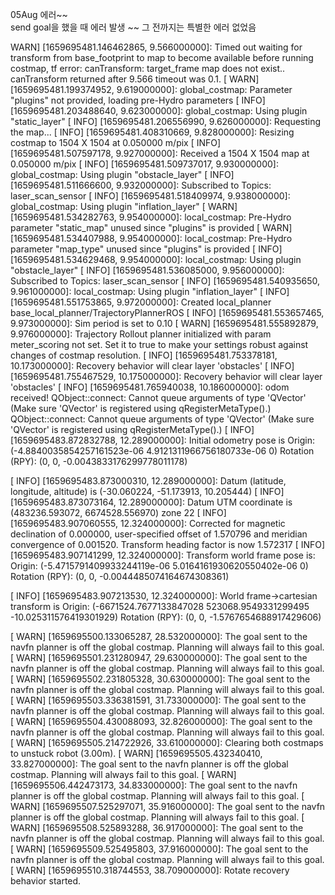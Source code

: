 05Aug 에러~~   
send goal을 했을 때 에러 발생 ~~ 그 전까지는 특별한 에러 없었음  

 WARN] [1659695481.146462865, 9.566000000]: Timed out waiting for transform from base_footprint to map to become available before running costmap, tf error: canTransform: target_frame map does not exist.. canTransform returned after 9.566 timeout was 0.1.
[ WARN] [1659695481.199374952, 9.619000000]: global_costmap: Parameter "plugins" not provided, loading pre-Hydro parameters
[ INFO] [1659695481.203488640, 9.623000000]: global_costmap: Using plugin "static_layer"
[ INFO] [1659695481.206556990, 9.626000000]: Requesting the map...
[ INFO] [1659695481.408310669, 9.828000000]: Resizing costmap to 1504 X 1504 at 0.050000 m/pix
[ INFO] [1659695481.507597178, 9.927000000]: Received a 1504 X 1504 map at 0.050000 m/pix
[ INFO] [1659695481.509737017, 9.930000000]: global_costmap: Using plugin "obstacle_layer"
[ INFO] [1659695481.511666600, 9.932000000]:     Subscribed to Topics: laser_scan_sensor
[ INFO] [1659695481.518409974, 9.938000000]: global_costmap: Using plugin "inflation_layer"
[ WARN] [1659695481.534282763, 9.954000000]: local_costmap: Pre-Hydro parameter "static_map" unused since "plugins" is provided
[ WARN] [1659695481.534407988, 9.954000000]: local_costmap: Pre-Hydro parameter "map_type" unused since "plugins" is provided
[ INFO] [1659695481.534629468, 9.954000000]: local_costmap: Using plugin "obstacle_layer"
[ INFO] [1659695481.536085000, 9.956000000]:     Subscribed to Topics: laser_scan_sensor
[ INFO] [1659695481.540935650, 9.961000000]: local_costmap: Using plugin "inflation_layer"
[ INFO] [1659695481.551753865, 9.972000000]: Created local_planner base_local_planner/TrajectoryPlannerROS
[ INFO] [1659695481.553657465, 9.973000000]: Sim period is set to 0.10
[ WARN] [1659695481.555892879, 9.976000000]: Trajectory Rollout planner initialized with param meter_scoring not set. Set it to true to make your settings robust against changes of costmap resolution.
[ INFO] [1659695481.753378181, 10.173000000]: Recovery behavior will clear layer 'obstacles'
[ INFO] [1659695481.755467529, 10.175000000]: Recovery behavior will clear layer 'obstacles'
[ INFO] [1659695481.765940038, 10.186000000]: odom received!
QObject::connect: Cannot queue arguments of type 'QVector<int>'
(Make sure 'QVector<int>' is registered using qRegisterMetaType().)
QObject::connect: Cannot queue arguments of type 'QVector<int>'
(Make sure 'QVector<int>' is registered using qRegisterMetaType().)
[ INFO] [1659695483.872832788, 12.289000000]: Initial odometry pose is Origin: (-4.8840035854257161523e-06 4.9121311966756180733e-06 0)
Rotation (RPY): (0, 0, -0.0043833176299778011178)

[ INFO] [1659695483.873000310, 12.289000000]: Datum (latitude, longitude, altitude) is (-30.060224, -51.173913, 10.205444)
[ INFO] [1659695483.873073164, 12.289000000]: Datum UTM coordinate is (483236.593072, 6674528.556970) zone 22
[ INFO] [1659695483.907060555, 12.324000000]: Corrected for magnetic declination of 0.000000, user-specified offset of 1.570796 and meridian convergence of 0.001520. Transform heading factor is now 1.572317
[ INFO] [1659695483.907141299, 12.324000000]: Transform world frame pose is: Origin: (-5.4715791409933244119e-06 5.0164161930620550402e-06 0)
Rotation (RPY): (0, 0, -0.0044485074164674308361)

[ INFO] [1659695483.907213530, 12.324000000]: World frame->cartesian transform is Origin: (-6671524.7677133847028 523068.9549331299495 -10.025311576419301929)
Rotation (RPY): (0, 0, -1.5767654688917429606)

[ WARN] [1659695500.133065287, 28.532000000]: The goal sent to the navfn planner is off the global costmap. Planning will always fail to this goal.
[ WARN] [1659695501.231280947, 29.630000000]: The goal sent to the navfn planner is off the global costmap. Planning will always fail to this goal.
[ WARN] [1659695502.231805328, 30.630000000]: The goal sent to the navfn planner is off the global costmap. Planning will always fail to this goal.
[ WARN] [1659695503.336381591, 31.733000000]: The goal sent to the navfn planner is off the global costmap. Planning will always fail to this goal.
[ WARN] [1659695504.430088093, 32.826000000]: The goal sent to the navfn planner is off the global costmap. Planning will always fail to this goal.
[ WARN] [1659695505.214722926, 33.610000000]: Clearing both costmaps to unstuck robot (3.00m).
[ WARN] [1659695505.432340410, 33.827000000]: The goal sent to the navfn planner is off the global costmap. Planning will always fail to this goal.
[ WARN] [1659695506.442473173, 34.833000000]: The goal sent to the navfn planner is off the global costmap. Planning will always fail to this goal.
[ WARN] [1659695507.525297071, 35.916000000]: The goal sent to the navfn planner is off the global costmap. Planning will always fail to this goal.
[ WARN] [1659695508.525893288, 36.917000000]: The goal sent to the navfn planner is off the global costmap. Planning will always fail to this goal.
[ WARN] [1659695509.525495803, 37.916000000]: The goal sent to the navfn planner is off the global costmap. Planning will always fail to this goal.
[ WARN] [1659695510.318744553, 38.709000000]: Rotate recovery behavior started.


